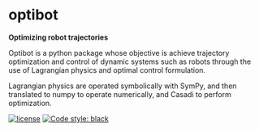 # optibot
**Optimizing robot trajectories**

Optibot is a python package whose objective is achieve trajectory optimization and control of dynamic systems such as robots through the use of Lagrangian physics and optimal control formulation.

Lagrangian physics are operated symbolically with SymPy, and then translated to numpy to operate numerically, and Casadi to perform optimization. 

[![license](https://img.shields.io/badge/license-MIT-blue.svg?style=flat-square)](https://raw.githubusercontent.com/AunSiro/optibot/main/LICENSE)
[![Code style: black](https://img.shields.io/badge/code%20style-black-000000.svg)](https://github.com/psf/black)
